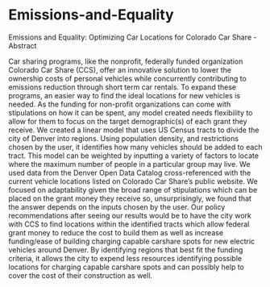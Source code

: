 # Emissions-and-Equality
Emissions and Equality: Optimizing Car Locations for Colorado Car Share - Abstract

Car sharing programs, like the nonprofit, federally funded organization Colorado Car Share (CCS), offer an innovative solution to lower the ownership costs of personal vehicles while concurrently contributing to emissions reduction through short term car rentals. To expand these programs, an easier way to find the ideal locations for new vehicles is needed. As the funding for non-profit organizations can come with stipulations on how it can be spent, any model created needs flexibility to allow for them to focus on the target demographic(s) of each grant they receive. 
We created a linear model that uses US Census tracts to divide the city of Denver into regions. Using population density, and restrictions chosen by the user, it identifies how many vehicles should be added to each tract. This model can be weighted by inputting a variety of factors to locate where the maximum number of people in a particular group may live. We used data from the Denver Open Data Catalog cross-referenced with the current vehicle locations listed on Colorado Car Share’s public website. 
We focused on adaptability given the broad range of stipulations which can be placed on the grant money they receive so, unsurprisingly, we found that the answer depends on the inputs chosen by the user. Our policy recommendations after seeing our results would be to have the city work with CCS to find locations within the identified tracts which allow federal grant money to reduce the cost to build them as well as increase funding/ease of building charging capable carshare spots for new electric vehicles around Denver. By identifying regions that best fit the funding criteria, it allows the city to expend less resources identifying possible locations for charging capable carshare spots and can possibly help to cover the cost of their construction as well. 


